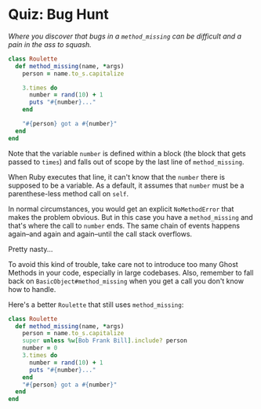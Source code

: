Quiz: Bug Hunt
==============

_Where you discover that bugs in a `method_missing` can be difficult and a pain
in the ass to squash._

```ruby
class Roulette
  def method_missing(name, *args)
    person = name.to_s.capitalize

    3.times do
      number = rand(10) + 1
      puts "#{number}..."
    end

    "#{person} got a #{number}"
  end
end
```

Note that the variable `number` is defined within a block (the block that gets
passed to `times`) and falls out of scope by the last line of `method_missing`.

When Ruby executes that line, it can't know that the `number` there is supposed
to be a variable. As a default, it assumes that `number` must be a
parenthese-less method call on `self`.

In normal circumstances, you would get an explicit `NoMethodError` that makes
the problem obvious. But in this case you have a `method_missing` and that's
where the call to `number` ends. The same chain of events happens again–and
again and again–until the call stack overflows.

Pretty nasty...

To avoid this kind of trouble, take care not to introduce too many Ghost Methods
in your code, especially in large codebases. Also, remember to fall back on
`BasicObject#method_missing` when you get a call you don't know how to handle.

Here's a better `Roulette` that still uses `method_missing`:

```ruby
class Roulette
  def method_missing(name, *args)
    person = name.to_s.capitalize
    super unless %w[Bob Frank Bill].include? person
    number = 0
    3.times do
      number = rand(10) + 1
      puts "#{number}..."
    end
    "#{person} got a #{number}"
  end
end
```
